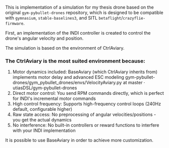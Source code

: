 This is implementation of a simulation for my thesis drone based on the original `gym-pybullet-drones` repository, which is designed to be compatible with `gymnasium`, `stable-baselines3`, and SITL `betaflight`/`crazyflie-firmware`.

First, an implementation of the INDI controller is created to control the drone's angular velocity and position.

The simulation is based on the environment of CtrlAviary.

### The CtrlAviary is the most suited environment because:
1. Motor dynamics included: BaseAviary (which CtrlAviary inherits from) implements motor delay and advanced ESC modeling gym-pybullet-drones/gym_pybullet_drones/envs/VelocityAviary.py at master · utiasDSL/gym-pybullet-drones
2. Direct motor control: You send RPM commands directly, which is perfect for INDI's incremental motor commands
3. High control frequency: Supports high-frequency control loops (240Hz default, configurable higher)
4. Raw state access: No preprocessing of angular velocities/positions - you get the actual dynamics
5. No interference: No built-in controllers or reward functions to interfere with your INDI implementation

It is possible to use BaseAviary in order to achieve more customization.

